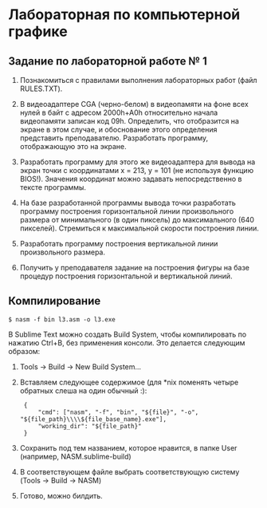 Лабораторная по компьютерной графике
====================================

Задание по лабораторной работе № 1
----------------------------------

1. Познакомиться с правилами выполнения лабораторных работ (файл RULES.TXT).

2. В видеоадаптере CGA (черно-белом) в видеопамяти на фоне всех нулей в байт с адресом 2000h+A0h относительно начала видеопамяти записан код 09h.  Определить, что отобразится на экране в этом случае, и обоснование этого определения представить преподавателю.
Разработать программу, отображающую это на экране.

3. Разработать программу для этого же видеоадаптера для вывода на экран точки с координатами x = 213, y = 101 (не используя функцию BIOS!). 
Значения координат можно задавать непосредственно в тексте программы.

4. На базе разработанной программы вывода точки разработать программу построения горизонтальной линии произвольного размера от минимального (в один пиксель) до максимального (640 пикселей). Стремиться к максимальной скорости построения линии.

5. Разработать программу построения вертикальной линии произвольного размера.

6. Получить у преподавателя задание на построения фигуры на базе процедур построения горизонтальной и вертикальной линий.


Компилирование
--------------

    $ nasm -f bin l3.asm -o l3.exe
    
В Sublime Text можно создать Build System, чтобы компилировать по нажатию Ctrl+B, без применения консоли. Это делается следующим образом:

1. Tools -> Build -> New Build System...
2. Вставляем следующее содержимое (для *nix поменять четыре обратных слеша на один обычный :):
    
        {
            "cmd": ["nasm", "-f", "bin", "${file}", "-o", "${file_path}\\\\${file_base_name}.exe"],
            "working_dir": "${file_path}"
        }

3. Сохранить под тем названием, которое нравится, в папке User (например, NASM.sublime-build)
4. В соответствующем файле выбрать соответствующую систему (Tools -> Build -> NASM)
5. Готово, можно билдить.
